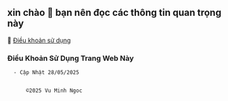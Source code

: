 ## xin chào 👋 bạn nên đọc các thông tin quan trọng này 

📗 [Điều khoản sử dụng](https://github.com/vuminhngocpt/h-ng-d-n)


### Điều Khoản Sử Dụng Trang Web Này 
     
      - Cập Nhật 28/05/2025

      
          ©2025 Vu Minh Ngoc
